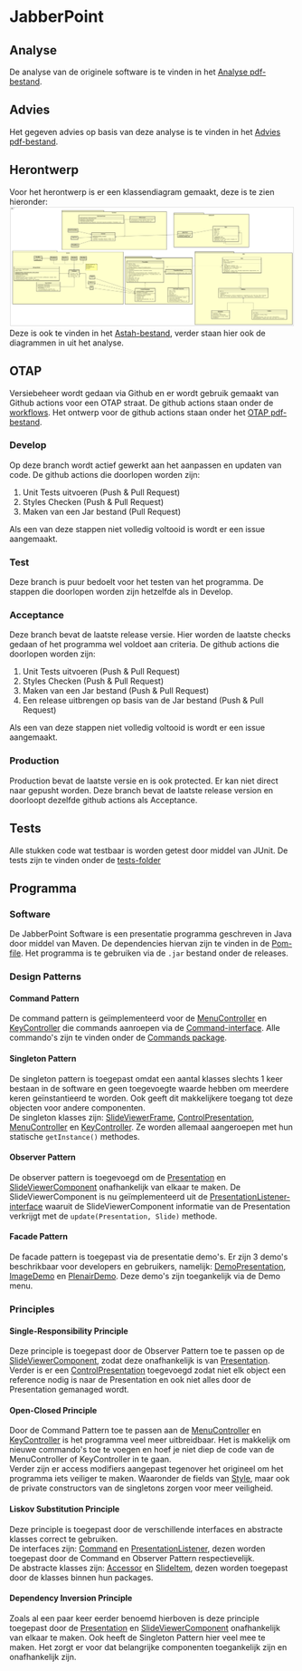 # JabberPoint
## Analyse
De analyse van de originele software is te vinden in het [Analyse pdf-bestand](Analyse.pdf).
## Advies
Het gegeven advies op basis van deze analyse is te vinden in het [Advies pdf-bestand](Advies.pdf).
## Herontwerp
Voor het herontwerp is er een klassendiagram gemaakt, deze is te zien hieronder:
![Klasse Diagram](ClassDiagram.png)
Deze is ook te vinden in het [Astah-bestand](Herontwerp.asta), verder staan hier ook de diagrammen in uit het analyse.
## OTAP
Versiebeheer wordt gedaan via Github en er wordt gebruik gemaakt van Github actions voor een OTAP straat. De github actions staan onder de [workflows](.github/workflows/). Het ontwerp voor de github actions staan onder het [OTAP pdf-bestand](OTAP.pdf).
### Develop
Op deze branch wordt actief gewerkt aan het aanpassen en updaten van code. De github actions die doorlopen worden zijn:
1. Unit Tests uitvoeren (Push & Pull Request)
2. Styles Checken (Push & Pull Request)
3. Maken van een Jar bestand (Pull Request)

Als een van deze stappen niet volledig voltooid is wordt er een issue aangemaakt.
### Test
Deze branch is puur bedoelt voor het testen van het programma. De stappen die doorlopen worden zijn hetzelfde als in Develop.
### Acceptance
Deze branch bevat de laatste release versie. Hier worden de laatste checks gedaan of het programma wel voldoet aan criteria. De github actions die doorlopen worden zijn:
1. Unit Tests uitvoeren (Push & Pull Request)
2. Styles Checken (Push & Pull Request)
3. Maken van een Jar bestand (Push & Pull Request)
4. Een release uitbrengen op basis van de Jar bestand (Push & Pull Request)

Als een van deze stappen niet volledig voltooid is wordt er een issue aangemaakt.
### Production
Production bevat de laatste versie en is ook protected. Er kan niet direct naar gepusht worden. Deze branch bevat de laatste release version en doorloopt dezelfde github actions als Acceptance.
## Tests
Alle stukken code wat testbaar is worden getest door middel van JUnit. De tests zijn te vinden onder de [tests-folder](tests/main/java/)
## Programma
### Software
De JabberPoint Software is een presentatie programma geschreven in Java door middel van Maven. De dependencies hiervan zijn te vinden in de [Pom-file](pom.xml). Het programma is te gebruiken via de `.jar` bestand onder de releases.
### Design Patterns
#### Command Pattern
De command pattern is geïmplementeerd voor de [MenuController](src/main/java/Control/MenuController.java) en [KeyController](src/main/java/Control/KeyController.java) die commands aanroepen via de [Command-interface](src/main/java/Control/Command.java). Alle commando's zijn te vinden onder de [Commands package](src/main/java/Control/Commands/).
#### Singleton Pattern
De singleton pattern is toegepast omdat een aantal klasses slechts 1 keer bestaan in de software en geen toegevoegte waarde hebben om meerdere keren geïnstantieerd te worden. Ook geeft dit makkelijkere toegang tot deze objecten voor andere componenten.\
De singleton klasses zijn: [SlideViewerFrame](src/main/java/Accessor/SlideViewerFrame.java), [ControlPresentation](src/main/java/Presentation/ControlPresentation.java), [MenuController](src/main/java/Control/MenuController.java) en [KeyController](src/main/java/Control/KeyController.java). Ze worden allemaal aangeroepen met hun statische `getInstance()` methodes.
#### Observer Pattern
De observer pattern is toegevoegd om de [Presentation](src/main/java/Presentation/Presentation.java) en [SlideViewerComponent](src/main/java/Presentation/SlideViewerComponent.java) onafhankelijk van elkaar te maken. De SlideViewerComponent is nu geïmplementeerd uit de [PresentationListener-interface](src/main/java/Presentation/PresentationListener.java) waaruit de SlideViewerComponent informatie van de Presentation verkrijgt met de `update(Presentation, Slide)` methode.
#### Facade Pattern
De facade pattern is toegepast via de presentatie demo's. Er zijn 3 demo's beschrikbaar voor developers en gebruikers, namelijk: [DemoPresentation](src/main/java/Accessor/DemoPresentation.java), [ImageDemo](src/main/java/Accessor/ImageDemo.java) en [PlenairDemo](src/main/java/Accessor/PlenairDemo.java). Deze demo's zijn toegankelijk via de Demo menu.
### Principles
#### Single-Responsibility Principle
Deze principle is toegepast door de Observer Pattern toe te passen op de [SlideViewerComponent](src/main/java/Presentation/SlideViewerComponent.java), zodat deze onafhankelijk is van [Presentation](src/main/java/Presentation/Presentation.java). Verder is er een [ControlPresentation](src/main/java/Presentation/ControlPresentation.java) toegevoegd zodat niet elk object een reference nodig is naar de Presentation en ook niet alles door de Presentation gemanaged wordt.
#### Open-Closed Principle
Door de Command Pattern toe te passen aan de [MenuController](src/main/java/Control/MenuController.java) en [KeyController](src/main/java/Control/KeyController.java) is het programma veel meer uitbreidbaar. Het is makkelijk om nieuwe commando's toe te voegen en hoef je niet diep de code van de MenuController of KeyController in te gaan.\
Verder zijn er access modifiers aangepast tegenover het origineel om het programma iets veiliger te maken. Waaronder de fields van [Style](src/main/java/Jabberpoint/Style.java), maar ook de private constructors van de singletons zorgen voor meer veiligheid.
#### Liskov Substitution Principle
Deze principle is toegepast door de verschillende interfaces en abstracte klasses correct te gebruiken.\
De interfaces zijn: [Command](src/main/java/Control/Command.java) en [PresentationListener](src/main/java/Presentation/PresentationListener.java), dezen worden toegepast door de Command en Observer Pattern respectievelijk.\
De abstracte klasses zijn: [Accessor](src/main/java/Accessor/Accessor.java) en [SlideItem](src/main/java/Slide/SlideItem.java), dezen worden toegepast door de klasses binnen hun packages.
#### Dependency Inversion Principle
Zoals al een paar keer eerder benoemd hierboven is deze principle toegepast door de [Presentation](src/main/java/Presentation/Presentation.java) en [SlideViewerComponent](src/main/java/Presentation/SlideViewerComponent.java) onafhankelijk van elkaar te maken. Ook heeft de Singleton Pattern hier veel mee te maken. Het zorgt er voor dat belangrijke componenten toegankelijk zijn en onafhankelijk zijn.